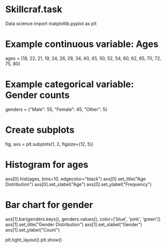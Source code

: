 # Skillcraf.task
Data science 
import matplotlib.pyplot as plt

# Example continuous variable: Ages
ages = [18, 22, 21, 19, 24, 26, 29, 34, 40, 45, 50, 52, 54, 60, 62, 65, 70, 72, 75, 80]

# Example categorical variable: Gender counts
genders = {"Male": 55, "Female": 45, "Other": 5}

# Create subplots
fig, axs = plt.subplots(1, 2, figsize=(12, 5))

# Histogram for ages
axs[0].hist(ages, bins=10, edgecolor="black")
axs[0].set_title("Age Distribution")
axs[0].set_xlabel("Age")
axs[0].set_ylabel("Frequency")

# Bar chart for gender
axs[1].bar(genders.keys(), genders.values(), color=['blue', 'pink', 'green'])
axs[1].set_title("Gender Distribution")
axs[1].set_xlabel("Gender")
axs[1].set_ylabel("Count")

plt.tight_layout()
plt.show()
